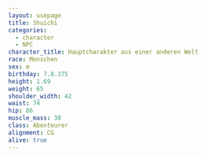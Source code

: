 ```yaml
---
layout: usepage
title: Shuichi
categories:
  - character
  - NPC
character_title: Hauptcharakter aus einer anderen Welt
race: Menschen
sex: m
birthday: 7.8.375
height: 1.69
weight: 65
shoulder_width: 42
waist: 74
hip: 86
muscle_mass: 30
class: Abenteurer
alignment: CG
alive: true
---
```

